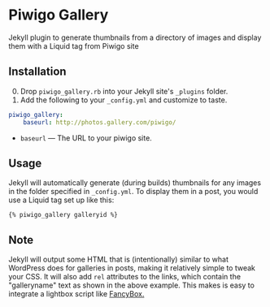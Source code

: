 Piwigo Gallery
==============

Jekyll plugin to generate thumbnails from a directory of images and display them with a Liquid tag from Piwigo site

Installation
--------------
0. Drop `piwigo_gallery.rb` into your Jekyll site's `_plugins` folder.
1. Add the following to your `_config.yml` and customize to taste.

``` yaml
piwigo_gallery:
    baseurl: http://photos.gallery.com/piwigo/
```

* `baseurl` — The URL to your piwigo site.


Usage
-------

Jekyll will automatically generate (during builds) thumbnails for any images in the folder specified in `_config.yml`. To display them in a post, you would use a Liquid tag set up like this:

```
{% piwigo_gallery galleryid %}
```


Note
----
Jekyll will output some HTML that is (intentionally) similar to what WordPress does for galleries in posts, making it relatively simple to tweak your CSS. It will also add `rel` attributes to the links, which contain the "galleryname" text as shown in the above example. This makes is easy to integrate a lightbox script like [FancyBox.](http://fancyapps.com/fancybox/)
